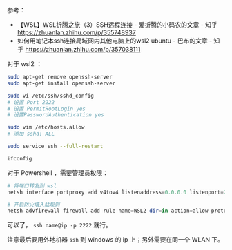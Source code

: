 参考：
- 【WSL】WSL折腾之旅（3）SSH远程连接 - 爱折腾的小码农的文章 - 知乎 https://zhuanlan.zhihu.com/p/355748937
- 如何用笔记本ssh连接局域网内其他电脑上的wsl2 ubuntu - 巴布的文章 - 知乎 https://zhuanlan.zhihu.com/p/357038111

对于 wsl2 ：

```bash
sudo apt-get remove openssh-server
sudo apt-get install openssh-server

sudo vi /etc/ssh/sshd_config
# 设置 Port 2222
# 设置 PermitRootLogin yes
# 设置PasswordAuthentication yes

sudo vim /etc/hosts.allow
# 添加 sshd: ALL

sudo service ssh --full-restart

ifconfig
```

对于 Powershell ，需要管理员权限：

```powershell
# 将端口转发到 wsl
netsh interface portproxy add v4tov4 listenaddress=0.0.0.0 listenport=2222 connectaddress=[WSL2的IP] connectport=[WSL2的PORT 2222]

# 开启防火墙入站规则
netsh advfirewall firewall add rule name=WSL2 dir=in action=allow protocol=TCP localport=2222
```

可以了， `ssh name@ip -p 2222` 就行。

注意最后要用外地机器 `ssh` 到 windows 的 ip 上；另外需要在同一个 WLAN 下。
